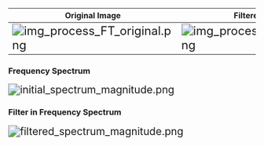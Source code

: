 |Original Image | Filtered Image|
|---|---|
|<img src="https://github.com/taranbis/rmg_cpp_projects_libs/blob/feature/math/extra/img_process_FT_original.png" alt="img_process_FT_original.png" style="zoom:150%;" /> | <img src="https://github.com/taranbis/rmg_cpp_projects_libs/blob/feature/math/extra/img_process_FT_filtered.png" alt="img_process_FT_filtered.png" style="zoom:150%;" />|


### Frequency Spectrum 
<img src="https://github.com/taranbis/rmg_cpp_projects_libs/blob/feature/math/extra/initial_spectrum_magnitude.png" alt="initial_spectrum_magnitude.png" style="zoom:150%;" />

### Filter in Frequency Spectrum 
<img src="https://github.com/taranbis/rmg_cpp_projects_libs/blob/feature/math/extra/filtered_spectrum_magnitude.png" alt="filtered_spectrum_magnitude.png" style="zoom:150%;" />